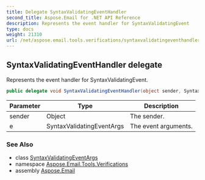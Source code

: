 ```yaml
---
title: Delegate SyntaxValidatingEventHandler
second_title: Aspose.Email for .NET API Reference
description: Represents the event handler for SyntaxValidatingEvent
type: docs
weight: 21310
url: /net/aspose.email.tools.verifications/syntaxvalidatingeventhandler/
---
```

## SyntaxValidatingEventHandler delegate

Represents the event handler for SyntaxValidatingEvent.

```csharp
public delegate void SyntaxValidatingEventHandler(object sender, SyntaxValidatingEventArgs e);
```

| Parameter | Type | Description |
| --- | --- | --- |
| sender | Object | The sender. |
| e | SyntaxValidatingEventArgs | The event arguments. |

### See Also

* class [SyntaxValidatingEventArgs](../syntaxvalidatingeventargs/)
* namespace [Aspose.Email.Tools.Verifications](../../aspose.email.tools.verifications/)
* assembly [Aspose.Email](../../)


